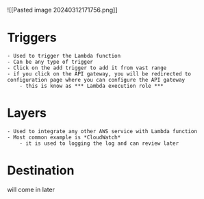 ![[Pasted image 20240312171756.png]]

# Triggers
	- Used to trigger the Lambda function 
	- Can be any type of trigger
	- Click on the add trigger to add it from vast range
	- if you click on the API gateway, you will be redirected to configuration page where you can configure the API gateway
		- this is know as *** Lambda execution role ***	 

# Layers
	- Used to integrate any other AWS service with Lambda function
	- Most common example is *CloudWatch*
		- it is used to logging the log and can review later
	

# Destination
will come in later


